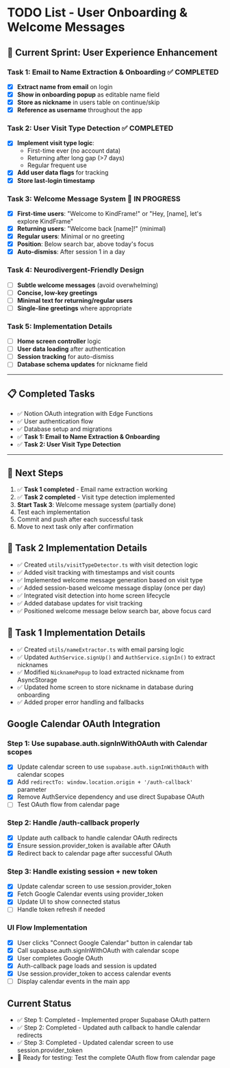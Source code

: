 # TODO List - User Onboarding & Welcome Messages

## 🎯 **Current Sprint: User Experience Enhancement**

### **Task 1: Email to Name Extraction & Onboarding** ✅ **COMPLETED**

- [x] **Extract name from email** on login
- [x] **Show in onboarding popup** as editable name field
- [x] **Store as nickname** in users table on continue/skip
- [x] **Reference as username** throughout the app

### **Task 2: User Visit Type Detection** ✅ **COMPLETED**

- [x] **Implement visit type logic**:
  - First-time ever (no account data)
  - Returning after long gap (>7 days)
  - Regular frequent use
- [x] **Add user data flags** for tracking
- [x] **Store last-login timestamp**

### **Task 3: Welcome Message System** 🔄 **IN PROGRESS**

- [x] **First-time users**: "Welcome to KindFrame!" or "Hey, [name], let's explore KindFrame"
- [x] **Returning users**: "Welcome back [name]!" (minimal)
- [x] **Regular users**: Minimal or no greeting
- [x] **Position**: Below search bar, above today's focus
- [x] **Auto-dismiss**: After session 1 in a day

### **Task 4: Neurodivergent-Friendly Design**

- [ ] **Subtle welcome messages** (avoid overwhelming)
- [ ] **Concise, low-key greetings**
- [ ] **Minimal text for returning/regular users**
- [ ] **Single-line greetings** where appropriate

### **Task 5: Implementation Details**

- [ ] **Home screen controller** logic
- [ ] **User data loading** after authentication
- [ ] **Session tracking** for auto-dismiss
- [ ] **Database schema updates** for nickname field

---

## 📋 **Completed Tasks**

- ✅ Notion OAuth integration with Edge Functions
- ✅ User authentication flow
- ✅ Database setup and migrations
- ✅ **Task 1: Email to Name Extraction & Onboarding**
- ✅ **Task 2: User Visit Type Detection**

---

## 🔄 **Next Steps**

1. ✅ **Task 1 completed** - Email name extraction working
2. ✅ **Task 2 completed** - Visit type detection implemented
3. **Start Task 3**: Welcome message system (partially done)
4. Test each implementation
5. Commit and push after each successful task
6. Move to next task only after confirmation

## 📝 **Task 2 Implementation Details**

- ✅ Created `utils/visitTypeDetector.ts` with visit detection logic
- ✅ Added visit tracking with timestamps and visit counts
- ✅ Implemented welcome message generation based on visit type
- ✅ Added session-based welcome message display (once per day)
- ✅ Integrated visit detection into home screen lifecycle
- ✅ Added database updates for visit tracking
- ✅ Positioned welcome message below search bar, above focus card

## 📝 **Task 1 Implementation Details**

- ✅ Created `utils/nameExtractor.ts` with email parsing logic
- ✅ Updated `AuthService.signUp()` and `AuthService.signIn()` to extract nicknames
- ✅ Modified `NicknamePopup` to load extracted nickname from AsyncStorage
- ✅ Updated home screen to store nickname in database during onboarding
- ✅ Added proper error handling and fallbacks

## Google Calendar OAuth Integration

### Step 1: Use supabase.auth.signInWithOAuth with Calendar scopes

- [x] Update calendar screen to use `supabase.auth.signInWithOAuth` with calendar scopes
- [x] Add `redirectTo: window.location.origin + '/auth-callback'` parameter
- [x] Remove AuthService dependency and use direct Supabase OAuth
- [ ] Test OAuth flow from calendar page

### Step 2: Handle /auth-callback properly

- [x] Update auth callback to handle calendar OAuth redirects
- [x] Ensure session.provider_token is available after OAuth
- [x] Redirect back to calendar page after successful OAuth

### Step 3: Handle existing session + new token

- [x] Update calendar screen to use session.provider_token
- [x] Fetch Google Calendar events using provider_token
- [x] Update UI to show connected status
- [ ] Handle token refresh if needed

### UI Flow Implementation

- [x] User clicks "Connect Google Calendar" button in calendar tab
- [x] Call supabase.auth.signInWithOAuth with calendar scope
- [x] User completes Google OAuth
- [x] Auth-callback page loads and session is updated
- [x] Use session.provider_token to access calendar events
- [ ] Display calendar events in the main app

## Current Status

- ✅ Step 1: Completed - Implemented proper Supabase OAuth pattern
- ✅ Step 2: Completed - Updated auth callback to handle calendar redirects
- ✅ Step 3: Completed - Updated calendar screen to use session.provider_token
- 🔄 Ready for testing: Test the complete OAuth flow from calendar page
